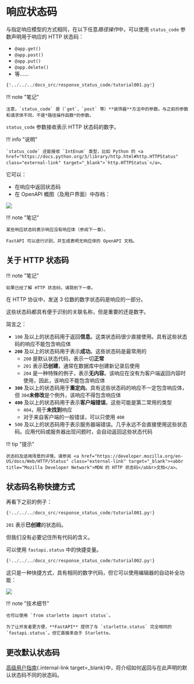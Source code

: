 # 响应状态码

与指定响应模型的方式相同，在以下任意*路径操作*中，可以使用 `status_code` 参数声明用于响应的 HTTP 状态码：

* `@app.get()`
* `@app.post()`
* `@app.put()`
* `@app.delete()`
* 等……

```Python hl_lines="6"
{!../../../docs_src/response_status_code/tutorial001.py!}
```

!!! note "笔记"

    注意，`status_code` 是（`get`、`post` 等）**装饰器**方法中的参数。与之前的参数和请求体不同，不是*路径操作函数*的参数。

`status_code` 参数接收表示 HTTP 状态码的数字。

!!! info "说明"

    `status_code` 还能接收 `IntEnum` 类型，比如 Python 的 <a href="https://docs.python.org/3/library/http.html#http.HTTPStatus" class="external-link" target="_blank">`http.HTTPStatus`</a>。

它可以：

* 在响应中返回状态码
* 在 OpenAPI 概图（及用户界面）中存档：

<img src="/img/tutorial/response-status-code/image01.png">

!!! note "笔记"

    某些响应状态码表示响应没有响应体（参阅下一章）。
    
    FastAPI 可以进行识别，并生成表明无响应体的 OpenAPI 文档。

## 关于 HTTP 状态码

!!! note "笔记"

    如果已经了解 HTTP 状态码，请跳到下一章。

在 HTTP 协议中，发送 3 位数的数字状态码是响应的一部分。

这些状态码都具有便于识别的关联名称，但是重要的还是数字。

简言之：

* `100` 及以上的状态码用于返回**信息**。这类状态码很少直接使用。具有这些状态码的响应不能包含响应体
* **`200`** 及以上的状态码用于表示**成功**。这些状态码是最常用的
    * `200` 是默认状态代码，表示一切**正常**
    * `201` 表示**已创建**，通常在数据库中创建新记录后使用
    * `204` 是一种特殊的例子，表示**无内容**。该响应在没有为客户端返回内容时使用，因此，该响应不能包含响应体
* **`300`** 及以上的状态码用于**重定向**。具有这些状态码的响应不一定包含响应体，但 `304`**未修改**是个例外，该响应不得包含响应体
* **`400`** 及以上的状态码用于表示**客户端错误**。这些可能是第二常用的类型
    * `404`，用于**未找到**响应
    * 对于来自客户端的一般错误，可以只使用 `400`
* `500` 及以上的状态码用于表示服务器端错误。几乎永远不会直接使用这些状态码。应用代码或服务器出现问题时，会自动返回这些状态代码

!!! tip "提示"

    状态码及适用场景的详情，请参阅 <a href="https://developer.mozilla.org/en-US/docs/Web/HTTP/Status" class="external-link" target="_blank"><abbr title="Mozilla Developer Network">MDN 的 HTTP 状态码</abbr>文档</a>。

## 状态码名称快捷方式

再看下之前的例子：

```Python hl_lines="6"
{!../../../docs_src/response_status_code/tutorial001.py!}
```

`201` 表示**已创建**的状态码。

但我们没有必要记住所有代码的含义。

可以使用 `fastapi.status` 中的快捷变量。

```Python hl_lines="1  6"
{!../../../docs_src/response_status_code/tutorial002.py!}
```

这只是一种快捷方式，具有相同的数字代码，但它可以使用编辑器的自动补全功能：

<img src="../../../../../../img/tutorial/response-status-code/image02.png">

!!! note "技术细节"

    也可以使用 `from starlette import status`。
    
    为了让开发者更方便，**FastAPI** 提供了与 `starlette.status` 完全相同的 `fastapi.status`。但它直接来自于 Starlette。

## 更改默认状态码

[高级用户指南](../advanced/response-change-status-code.md){.internal-link target=_blank}中，将介绍如何返回与在此声明的默认状态码不同的状态码。
